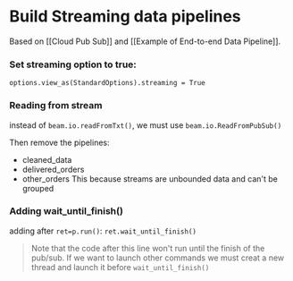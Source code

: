 # Build Streaming data pipelines
Based on [[Cloud Pub Sub]] and [[Example of End-to-end Data Pipeline]].

### Set streaming option to true: 
`options.view_as(StandardOptions).streaming = True`
### Reading from stream
instead of `beam.io.readFromTxt()`, we must use `beam.io.ReadFromPubSub()`

Then remove the pipelines:
- cleaned_data
- delivered_orders
- other_orders
This because streams are unbounded data and can't be grouped

### Adding wait_until_finish()
adding after  `ret=p.run()`:
`ret.wait_until_finish()`

> Note that the code after this line won't run until the finish of the pub/sub.
> If we want to launch other commands we must creat a new thread and launch it before `wait_until_finish()`